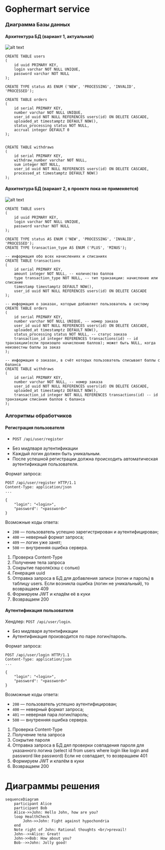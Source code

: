 # Gophermart service

### Диаграмма Базы данных

#### Архитектура БД (вариант 1, актуальная)

![alt text](https://github.com/Alena-Kurushkina/gophermart/blob/develop/db_erd.png)

```
CREATE TABLE users
(
    id uuid PRIMARY KEY,
    login varchar NOT NULL UNIQUE,
    password varchar NOT NULL
);

CREATE TYPE status AS ENUM ('NEW', 'PROCESSING', 'INVALID', 'PROCESSED');

CREATE TABLE orders
(
    id serial PRIMARY KEY,
    number varchar NOT NULL UNIQUE,
    user_id uuid NOT NULL REFERENCES users(id) ON DELETE CASCADE,
    uploaded_at timestamptz DEFAULT NOW(),
    status_processing status NOT NULL,
    accrual integer DEFAULT 0
); 


CREATE TABLE withdraws
(
    id serial PRIMARY KEY,
    withdraw_number varchar NOT NULL,
    sum integer NOT NULL,
    user_id uuid NOT NULL REFERENCES users(id) ON DELETE CASCADE,
    processed_at timestamptz DEFAULT NOW()
);
```

#### Архитектура БД (вариант 2, в проекте пока не применяется)

![alt text](https://github.com/Alena-Kurushkina/gophermart/blob/develop/db_erd_2.png)

```
CREATE TABLE users
(
    id uuid PRIMARY KEY,
    login varchar NOT NULL UNIQUE,
    password varchar NOT NULL
);

CREATE TYPE status AS ENUM ('NEW', 'PROCESSING', 'INVALID', 'PROCESSED');
CREATE TYPE transaction_type AS ENUM ('PLUS', 'MINUS');

-- информация обо всех начислениях и списаниях
CREATE TABLE transactions
(
	id serial PRIMARY KEY,
	amount integer NOT NULL, -- количество баллов
	type transaction_type NOT NULL, -- тип транзакции: начисление или списание
	timestamp timestamptz DEFAULT NOW(),
	user_id	uuid NOT NULL REFERENCES users(id) ON DELETE CASCADE
);

-- информация о заказах, которые добавляет пользователь в систему
CREATE TABLE orders
(
    id serial PRIMARY KEY,
    number varchar NOT NULL UNIQUE, -- номер заказа
    user_id uuid NOT NULL REFERENCES users(id) ON DELETE CASCADE,
    uploaded_at timestamptz DEFAULT NOW(),
    status_processing status NOT NULL, -- статус заказа
    transaction_id integer REFERENCES transactions(id) -- id транзакции(если произошло начисление баллов); может быть NULL, когда неизвестны баллы за заказ
); 

-- информация о заказах, в счёт которых пользователь списывает баллы с баланса
CREATE TABLE withdraws
(
    id serial PRIMARY KEY,
    number varchar NOT NULL, -- номер заказа
    user_id uuid NOT NULL REFERENCES users(id) ON DELETE CASCADE,
    uploaded_at timestamptz DEFAULT NOW(),
	transaction_id integer NOT NULL REFERENCES transactions(id) -- id транзакции списания баллов с баланса
);
```

### Алгоритмы обработчиков

#### **Регистрация пользователя**

* `POST /api/user/register` 

- Без мидлваря аутентификации
- Каждый логин должен быть уникальным.
- После успешной регистрации должна происходить автоматическая аутентификация пользователя.

Формат запроса:

```
POST /api/user/register HTTP/1.1
Content-Type: application/json
...

{
	"login": "<login>",
	"password": "<password>"
}
```

Возможные коды ответа:

- `200` — пользователь успешно зарегистрирован и аутентифицирован;
- `400` — неверный формат запроса;
- `409` — логин уже занят;
- `500` — внутренняя ошибка сервера.

1. Проверка Content-Type
2. Получение тела запроса
3. Сокрытие пароля(хэш с солью)
4. Генерация uuid
4. Отправка запроса в БД для добавления записи (логин и пароль) в таблицу users.
    Если возникла ошибка (логин не уникальный), то возвращаем 409
5. Формируем JWT и кладём её в куки
6. Возвращаем 200

#### **Аутентификация пользователя**

Хендлер: `POST /api/user/login`.

- Без мидлваря аутентификации
- Аутентификация производится по паре логин/пароль.

Формат запроса:

```
POST /api/user/login HTTP/1.1
Content-Type: application/json
...

{
	"login": "<login>",
	"password": "<password>"
}
```

Возможные коды ответа:

- `200` — пользователь успешно аутентифицирован;
- `400` — неверный формат запроса;
- `401` — неверная пара логин/пароль;
- `500` — внутренняя ошибка сервера.

1. Проверка Content-Type
2. Получение тела запроса
3. Сокрытие пароля
4. Отправка запроса в БД дял проверки совпадения пароля для указанного логина (select id from users where login like login and password like password)
    Если не совпадает, то возвращаем 401
5. Формируем JWT и клалём в куки
6. Возвращаем 200

# Диаграммы решения

```mermaid
sequenceDiagram
    participant Alice
    participant Bob
    Alice->>John: Hello John, how are you?
    loop HealthCheck
        John->>John: Fight against hypochondria
    end
    Note right of John: Rational thoughts <br/>prevail!
    John-->>Alice: Great!
    John->>Bob: How about you?
    Bob-->>John: Jolly good!
```
